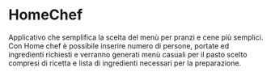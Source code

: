 # HomeChef
Applicativo che semplifica la scelta del menù per pranzi e cene più semplici.
Con Home chef è possibile inserire numero di persone, portate ed ingredienti richiesti e verranno generati menù casuali per il pasto scelto
compresi di ricetta e lista di ingredienti necessari per la preparazione.
